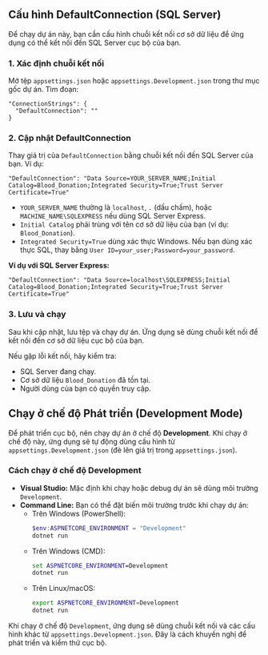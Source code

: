 ## Cấu hình DefaultConnection (SQL Server)

Để chạy dự án này, bạn cần cấu hình chuỗi kết nối cơ sở dữ liệu để ứng dụng có thể kết nối đến SQL Server cục bộ của bạn.

### 1. Xác định chuỗi kết nối

Mở tệp `appsettings.json` hoặc `appsettings.Development.json` trong thư mục gốc dự án. Tìm đoạn:

```
"ConnectionStrings": {
  "DefaultConnection": ""
}
```

### 2. Cập nhật DefaultConnection

Thay giá trị của `DefaultConnection` bằng chuỗi kết nối đến SQL Server của bạn. Ví dụ:

```
"DefaultConnection": "Data Source=YOUR_SERVER_NAME;Initial Catalog=Blood_Donation;Integrated Security=True;Trust Server Certificate=True"
```

- `YOUR_SERVER_NAME` thường là `localhost`, `.` (dấu chấm), hoặc `MACHINE_NAME\SQLEXPRESS` nếu dùng SQL Server Express.
- `Initial Catalog` phải trùng với tên cơ sở dữ liệu của bạn (ví dụ: `Blood_Donation`).
- `Integrated Security=True` dùng xác thực Windows. Nếu bạn dùng xác thực SQL, thay bằng `User ID=your_user;Password=your_password`.

**Ví dụ với SQL Server Express:**
```
"DefaultConnection": "Data Source=localhost\SQLEXPRESS;Initial Catalog=Blood_Donation;Integrated Security=True;Trust Server Certificate=True"
```

### 3. Lưu và chạy

Sau khi cập nhật, lưu tệp và chạy dự án. Ứng dụng sẽ dùng chuỗi kết nối để kết nối đến cơ sở dữ liệu cục bộ của bạn.

Nếu gặp lỗi kết nối, hãy kiểm tra:
- SQL Server đang chạy.
- Cơ sở dữ liệu `Blood_Donation` đã tồn tại.
- Người dùng của bạn có quyền truy cập.

## Chạy ở chế độ Phát triển (Development Mode)

Để phát triển cục bộ, nên chạy dự án ở chế độ **Development**. Khi chạy ở chế độ này, ứng dụng sẽ tự động dùng cấu hình từ `appsettings.Development.json` (đè lên giá trị trong `appsettings.json`).

### Cách chạy ở chế độ Development

- **Visual Studio:** Mặc định khi chạy hoặc debug dự án sẽ dùng môi trường `Development`.
- **Command Line:** Bạn có thể đặt biến môi trường trước khi chạy dự án:
  - Trên Windows (PowerShell):
    ```powershell
    $env:ASPNETCORE_ENVIRONMENT = "Development"
    dotnet run
    ```
  - Trên Windows (CMD):
    ```cmd
    set ASPNETCORE_ENVIRONMENT=Development
    dotnet run
    ```
  - Trên Linux/macOS:
    ```bash
    export ASPNETCORE_ENVIRONMENT=Development
    dotnet run
    ```

Khi chạy ở chế độ `Development`, ứng dụng sẽ dùng chuỗi kết nối và các cấu hình khác từ `appsettings.Development.json`. Đây là cách khuyến nghị để phát triển và kiểm thử cục bộ.
